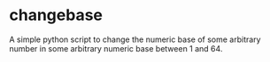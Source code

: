 # changebase
A simple python script to change the numeric base of some arbitrary number in some arbitrary numeric base between 1 and 64.
